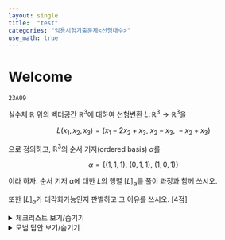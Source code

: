 ```yaml
---
layout: single
title:  "test"
categories: "임용시험기출문제<선형대수>"
use_math: true
---
```


# Welcome

`23A09`

실수체 $\mathbb{R}$ 위의 벡터공간 $\mathbb{R}^3$에 대하여 선형변환 $L \colon \mathbb{R}^3 \to \mathbb{R}^3$을 

$$L(x_1, x_2, x_3) = (x_1 - 2x_2 + x_3, \ x_2 - x_3, \ -x_2 + x_3)$$

으로 정의하고, $\mathbb{R}^3$의 순서 기저(ordered basis) $\alpha$를

$$\alpha = \{ (1, 1, 1), \ (0, 1, 1), \ (1, 0, 1) \}$$
 
이라 하자.
순서 기저 $\alpha$에 대한 $L$의 행렬 $[L]_{\alpha}$를 풀이 과정과 함께 쓰시오.

또한 $[L]_{\alpha}$가 대각화가능인지 판별하고 그 이유를 쓰시오.  [4점]

<details markdown="1">
<summary>체크리스트 보기/숨기기</summary>

- 선형변환 $T \colon V \to V$에 대하여 $V$의 기저 $\mathcal{B}$가 주어지면
  $T$는 결국 정사각행렬, 즉 $\mathcal{B}$에 관한 $T$의 행렬표현 $[T]\_{\mathcal{B}}$를
  왼쪽에 곱하는 것으로 볼 수 있음을 이해하고,
  $T$와 $\mathcal{B}$가 구체적으로 주어질 때 $[T]\_{\mathcal{B}}$를 계산할 수 있다.
- 준비중입니다.
</details>



<details markdown="1">
<summary>모범 답안 보기/숨기기</summary>

$L(1,1,1) = (0, 0, 0)$이고 ...
</details>

